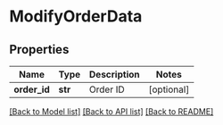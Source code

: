 # ModifyOrderData

## Properties
Name | Type | Description | Notes
------------ | ------------- | ------------- | -------------
**order_id** | **str** | Order ID | [optional] 

[[Back to Model list]](../README.md#documentation-for-models) [[Back to API list]](../README.md#documentation-for-api-endpoints) [[Back to README]](../README.md)

